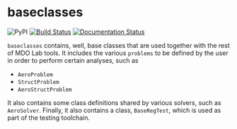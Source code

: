 # baseclasses
![PyPI](https://img.shields.io/pypi/v/mdolab-baseclasses)
[![Build Status](https://travis-ci.com/mdolab/baseclasses.svg?branch=master)](https://travis-ci.com/mdolab/baseclasses)
[![Documentation Status](https://readthedocs.com/projects/mdolab-baseclasses/badge/?version=latest)](https://mdolab-baseclasses.readthedocs-hosted.com/?badge=latest)

`baseclasses` contains, well, base classes that are used together with the rest of MDO Lab tools.
It includes the various `problems` to be defined by the user in order to perform certain analyses, such as
- `AeroProblem`
- `StructProblem`
- `AeroStructProblem`

It also contains some class definitions shared by various solvers, such as `AeroSolver`.
Finally, it also contains a class, `BaseRegTest`, which is used as part of the testing toolchain.
